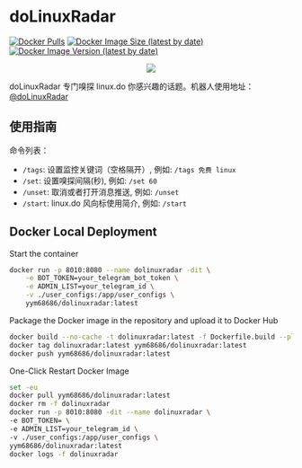 # doLinuxRadar

<!-- [![Build Status](https://travis-ci.com/yym68686/doLinuxRadar.svg?branch=main)](https://travis-ci.com/yym68686/doLinuxRadar) -->
[![Docker Pulls](https://img.shields.io/docker/pulls/yym68686/dolinuxradar)](https://hub.docker.com/r/yym68686/dolinuxradar)
[![Docker Image Size (latest by date)](https://img.shields.io/docker/image-size/yym68686/dolinuxradar)](https://hub.docker.com/r/yym68686/dolinuxradar)
[![Docker Image Version (latest by date)](https://img.shields.io/docker/v/yym68686/dolinuxradar)](https://hub.docker.com/r/yym68686/dolinuxradar)

<p align="center">
  <a href="https://t.me/+CKIMSpHhO2E5ZTc1">
    <img src="https://img.shields.io/badge/加入 Telegram 群-blue?&logo=telegram">
  </a>
</p>

doLinuxRadar 专门嗅探 linux.do 你感兴趣的话题。机器人使用地址：[@doLinuxRadar](https://t.me/doLinuxRadar)

## 使用指南

命令列表：

- `/tags`: 设置监控关键词（空格隔开）, 例如: `/tags 免费 linux`
- `/set`: 设置嗅探间隔(秒), 例如: `/set 60`
- `/unset`: 取消或者打开消息推送, 例如: `/unset`
- `/start`: linux.do 风向标使用简介, 例如: `/start`

## Docker Local Deployment

Start the container

```bash
docker run -p 8010:8080 --name dolinuxradar -dit \
    -e BOT_TOKEN=your_telegram_bot_token \
    -e ADMIN_LIST=your_telegram_id \
    -v ./user_configs:/app/user_configs \
    yym68686/dolinuxradar:latest
```

Package the Docker image in the repository and upload it to Docker Hub

```bash
docker build --no-cache -t dolinuxradar:latest -f Dockerfile.build --platform linux/amd64 .
docker tag dolinuxradar:latest yym68686/dolinuxradar:latest
docker push yym68686/dolinuxradar:latest
```

One-Click Restart Docker Image

```bash
set -eu
docker pull yym68686/dolinuxradar:latest
docker rm -f dolinuxradar
docker run -p 8010:8080 -dit --name dolinuxradar \
-e BOT_TOKEN= \
-e ADMIN_LIST=your_telegram_id \
-v ./user_configs:/app/user_configs \
yym68686/dolinuxradar:latest
docker logs -f dolinuxradar
```